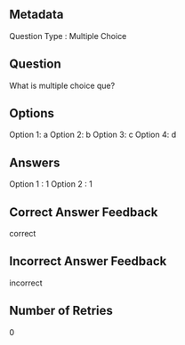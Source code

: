 ## Metadata
Question Type : Multiple Choice

## Question
What is multiple choice que?

## Options
Option 1: a
Option 2: b
Option 3: c
Option 4: d

## Answers
Option 1 : 1
Option 2 : 1

## Correct Answer Feedback
correct

## Incorrect Answer Feedback
incorrect

## Number of Retries
0

